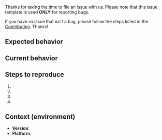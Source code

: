 Thanks for taking the time to file an issue with us.
Please note that this issue template is used **ONLY** for reporting bugs.

If you have an issue that isn’t a bug, please follow the steps listed in the [Contributing](CONTRIBUTING.md).
Thanks!

## Expected behavior
<!--- What should happen -->

## Current behavior
<!--- What is happening instead of the expected behavior -->

## Steps to reproduce
<!--- Provide a link to a live example, a code snippet, or a set of steps to -->
<!--- reproduce this bug. -->
1.
2.
3.
4.

## Context (environment)
<!--- Please provide technical context, as well as possible background -->
<!--- information that can help us identify the problem -->

* **Version**: <!-- compulsory. you must provide your version -->
* **Platform**: <!-- either `uname -a` output, or if Windows, version and 32-bit or
  64-bit -->
